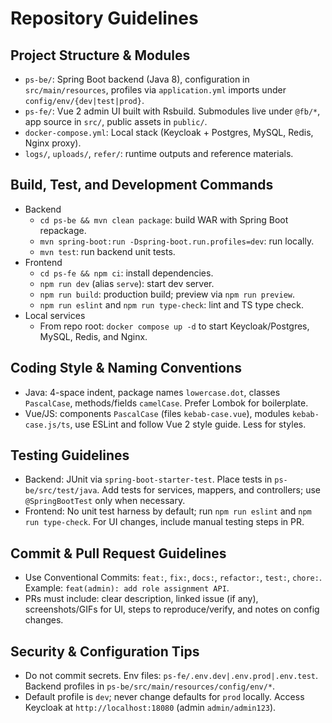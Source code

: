 # Repository Guidelines

## Project Structure & Modules
- `ps-be/`: Spring Boot backend (Java 8), configuration in `src/main/resources`, profiles via `application.yml` imports under `config/env/{dev|test|prod}`.
- `ps-fe/`: Vue 2 admin UI built with Rsbuild. Submodules live under `@fb/*`, app source in `src/`, public assets in `public/`.
- `docker-compose.yml`: Local stack (Keycloak + Postgres, MySQL, Redis, Nginx proxy).
- `logs/`, `uploads/`, `refer/`: runtime outputs and reference materials.

## Build, Test, and Development Commands
- Backend
  - `cd ps-be && mvn clean package`: build WAR with Spring Boot repackage.
  - `mvn spring-boot:run -Dspring-boot.run.profiles=dev`: run locally.
  - `mvn test`: run backend unit tests.
- Frontend
  - `cd ps-fe && npm ci`: install dependencies.
  - `npm run dev` (alias `serve`): start dev server.
  - `npm run build`: production build; preview via `npm run preview`.
  - `npm run eslint` and `npm run type-check`: lint and TS type check.
- Local services
  - From repo root: `docker compose up -d` to start Keycloak/Postgres, MySQL, Redis, and Nginx.

## Coding Style & Naming Conventions
- Java: 4-space indent, package names `lowercase.dot`, classes `PascalCase`, methods/fields `camelCase`. Prefer Lombok for boilerplate.
- Vue/JS: components `PascalCase` (files `kebab-case.vue`), modules `kebab-case.js/ts`, use ESLint and follow Vue 2 style guide. Less for styles.

## Testing Guidelines
- Backend: JUnit via `spring-boot-starter-test`. Place tests in `ps-be/src/test/java`. Add tests for services, mappers, and controllers; use `@SpringBootTest` only when necessary.
- Frontend: No unit test harness by default; run `npm run eslint` and `npm run type-check`. For UI changes, include manual testing steps in PR.

## Commit & Pull Request Guidelines
- Use Conventional Commits: `feat:`, `fix:`, `docs:`, `refactor:`, `test:`, `chore:`. Example: `feat(admin): add role assignment API`.
- PRs must include: clear description, linked issue (if any), screenshots/GIFs for UI, steps to reproduce/verify, and notes on config changes.

## Security & Configuration Tips
- Do not commit secrets. Env files: `ps-fe/.env.dev|.env.prod|.env.test`. Backend profiles in `ps-be/src/main/resources/config/env/*`.
- Default profile is `dev`; never change defaults for `prod` locally. Access Keycloak at `http://localhost:18080` (admin `admin/admin123`).
